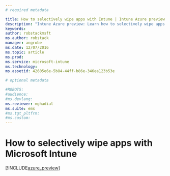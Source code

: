 ```yaml
---
# required metadata

title: How to selectively wipe apps with Intune | Intune Azure preview | Microsoft Docs
description: "Intune Azure preview: Learn how to selectively wipe apps with Microsoft Intune."
keywords:
author: robstackmsft
ms.author: robstack
manager: angrobe
ms.date: 12/07/2016
ms.topic: article
ms.prod:
ms.service: microsoft-intune
ms.technology:
ms.assetid: 42605e6e-5b84-44ff-b86e-346ea123b53e

# optional metadata

#ROBOTS:
#audience:
#ms.devlang:
ms.reviewer: mghadial
ms.suite: ems
#ms.tgt_pltfrm:
#ms.custom:
---
```


# How to selectively wipe apps with Microsoft Intune

[!INCLUDE[azure_preview](../includes/azure_preview.md)]
